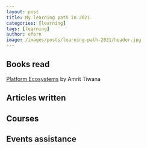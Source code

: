 ```yaml
---
layout: post
title: My learning path in 2021
categories: [learning]
tags: [learning]
author: eforn
image: /images/posts/learning-path-2021/header.jpg
---
```


## Books read

[Platform Ecosystems](https://) by Amrit Tiwana

## Articles written

## Courses

## Events assistance
